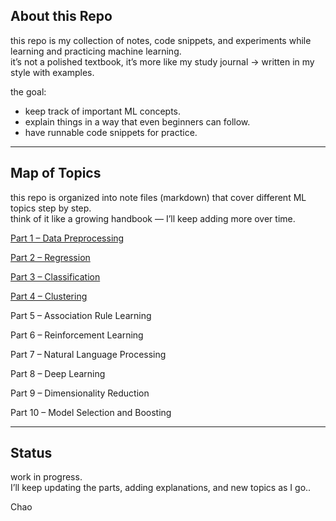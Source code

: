 ## About this Repo  

this repo is my collection of notes, code snippets, and experiments while learning and practicing machine learning.  
it’s not a polished textbook, it’s more like my study journal → written in my style with examples.  

the goal:  
- keep track of important ML concepts.  
- explain things in a way that even beginners can follow.  
- have runnable code snippets for practice.  

---

## Map of Topics  

this repo is organized into note files (markdown) that cover different ML topics step by step.  
think of it like a growing handbook — I’ll keep adding more over time.  

<a href="https://github.com/AI-UNIT-IT-KKU/ML-until-sunrise-explaination/blob/main/part-1-data-preprocessing/00_starting.md">Part 1 – Data Preprocessing</a>

<a href="https://github.com/AI-UNIT-IT-KKU/ML-until-sunrise-explaination/blob/main/part-2-regression/regression_guide.md">Part 2 – Regression</a>

<a href="https://github.com/AI-UNIT-IT-KKU/ML-until-sunrise-explaination/blob/main/part-3-classification/classification_guide.md">Part 3 – Classification</a>

<a href="https://github.com/AI-UNIT-IT-KKU/ML-until-sunrise-explaination/blob/main/part-4-clustring/clustring_guide.md">Part 4 – Clustering</a>

Part 5 – Association Rule Learning

Part 6 – Reinforcement Learning

Part 7 – Natural Language Processing  

Part 8 – Deep Learning

Part 9 – Dimensionality Reduction

Part 10 – Model Selection and Boosting


---

## Status  

work in progress.  
I’ll keep updating the parts, adding explanations, and new topics as I go..
 
 Chao
